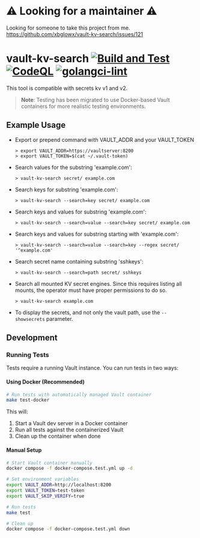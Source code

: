 # ⚠️ Looking for a maintainer ⚠️
Looking for someone to take this project from me. https://github.com/xbglowx/vault-kv-search/issues/121

# vault-kv-search [![Build and Test](https://github.com/xbglowx/vault-kv-search/actions/workflows/build-test.yaml/badge.svg)](https://github.com/xbglowx/vault-kv-search/actions/workflows/build-test.yaml) [![CodeQL](https://github.com/xbglowx/vault-kv-search/actions/workflows/codeql-analysis.yml/badge.svg)](https://github.com/xbglowx/vault-kv-search/actions/workflows/codeql-analysis.yml) [![golangci-lint](https://github.com/xbglowx/vault-kv-search/actions/workflows/golangci-lint.yml/badge.svg)](https://github.com/xbglowx/vault-kv-search/actions/workflows/golangci-lint.yml)

This tool is compatible with secrets kv v1 and v2.

> **Note**: Testing has been migrated to use Docker-based Vault containers for more realistic testing environments.

## Example Usage

- Export or prepend command with VAULT_ADDR and your VAULT_TOKEN

  ```
  > export VAULT_ADDR=https://vaultserver:8200
  > export VAULT_TOKEN=$(cat ~/.vault-token)
  ```

- Search values for the substring 'example.com':

  `> vault-kv-search secret/ example.com`

- Search keys for substring 'example.com':

  `> vault-kv-search --search=key secret/ example.com`

- Search keys and values for substring 'example.com':

  `> vault-kv-search --search=value --search=key secret/ example.com`

- Search keys and values for substring starting with 'example.com':

  `> vault-kv-search --search=value --search=key --regex secret/ '^example.com'`

- Search secret name containing substring 'sshkeys':

  `> vault-kv-search --search=path secret/ sshkeys`

- Search all mounted KV secret engines. Since this requires listing all mounts, the operator must have proper permissions to do so.

  `> vault-kv-search example.com`

- To display the secrets, and not only the vault path, use the `--showsecrets` parameter.

## Development

### Running Tests

Tests require a running Vault instance. You can run tests in two ways:

#### Using Docker (Recommended)

```bash
# Run tests with automatically managed Vault container
make test-docker
```

This will:
1. Start a Vault dev server in a Docker container
2. Run all tests against the containerized Vault
3. Clean up the container when done

#### Manual Setup

```bash
# Start Vault container manually
docker compose -f docker-compose.test.yml up -d

# Set environment variables
export VAULT_ADDR=http://localhost:8200
export VAULT_TOKEN=test-token
export VAULT_SKIP_VERIFY=true

# Run tests
make test

# Clean up
docker compose -f docker-compose.test.yml down
```
